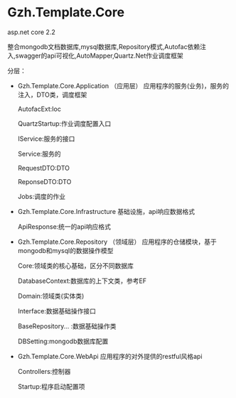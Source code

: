 # Gzh.Template.Core 

asp.net core 2.2 

整合mongodb文档数据库,mysql数据库,Repository模式,Autofac依赖注入,swagger的api可视化,AutoMapper,Quartz.Net作业调度框架

分层：
* Gzh.Template.Core.Application （应用层）
应用程序的服务(业务)，服务的注入，DTO类，调度框架 

    AutofacExt:Ioc

    QuartzStartup:作业调度配置入口

    IService:服务的接口

    Service:服务的

    RequestDTO:DTO

    ReponseDTO:DTO

    Jobs:调度的作业


* Gzh.Template.Core.Infrastructure
基础设施，api响应数据格式

    ApiResponse:统一的api响应格式


* Gzh.Template.Core.Repository （领域层）
应用程序的仓储模块，基于mongodb和mysql的数据操作模型

    Core:领域类的核心基础，区分不同数据库

    DatabaseContext:数据库的上下文类，参考EF 

    Domain:领域类(实体类)

    Interface:数据基础操作接口

    BaseRepository... :数据基础操作类

    DBSetting:mongodb数据库配置
    

* Gzh.Template.Core.WebApi
应用程序的对外提供的restful风格api

    Controllers:控制器

    Startup:程序启动配置项